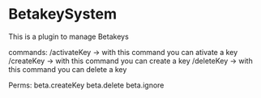 # BetakeySystem

This is a plugin to manage Betakeys

commands:
  /activateKey -> with this command you can ativate a key
  /createKey -> with this command you can create a key
  /deleteKey -> with this command you can delete a key
  
Perms:
  beta.createKey
  beta.delete
  beta.ignore
